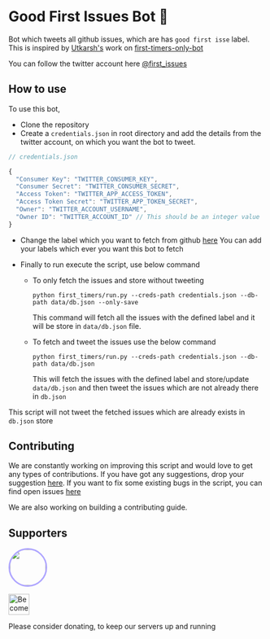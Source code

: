 # Good First Issues Bot :robot:

Bot which tweets all github issues, which are has `good first isse` label.
This is inspired by [Utkarsh's](https://github.com/musically-ut) work on [first-timers-only-bot](https://github.com/musically-ut/first-timers-only-bot)

You can follow the twitter account here [@first_issues](https://twitter.com/first_issues)

## How to use
To use this bot, 
- Clone the repository
- Create a `credentials.json` in root directory and add the details from the twitter account, on which you want the bot to tweet.

```javascript
// credentials.json

{
  "Consumer Key": "TWITTER_CONSUMER_KEY",
  "Consumer Secret": "TWITTER_CONSUMER_SECRET",
  "Access Token": "TWITTER_APP_ACCESS_TOKEN",
  "Access Token Secret": "TWITTER_APP_TOKEN_SECRET",
  "Owner": "TWITTER_ACCOUNT_USERNAME",
  "Owner ID": "TWITTER_ACCOUNT_ID" // This should be an integer value
}

```

- Change the label which you want to fetch from github [here](https://github.com/arshadkazmi42/first-issues/blob/master/first_timers/first_timers.py#L11)
You can add your labels which ever you want this bot to fetch

- Finally to run execute the script, use below command
  - To only fetch the issues and store without tweeting

    ```
    python first_timers/run.py --creds-path credentials.json --db-path data/db.json --only-save
    ```

    This command will fetch all the issues with the defined label and it will be store in `data/db.json` file.

  - To fetch and tweet the issues use the below command

    ```
    python first_timers/run.py --creds-path credentials.json --db-path data/db.json
    ```

    This will fetch the issues with the defined label and store/update `data/db.json` and then tweet the issues which are not already there in `db.json`

This script will not tweet the fetched issues which are already exists in `db.json` store

## Contributing

We are constantly working on improving this script and would love to get any types of contributions.
If you have got any suggestions, drop your suggestion [here](https://github.com/arshadkazmi42/first-issues/issues/new).
If you want to fix some existing bugs in the script, you can find open issues [here](https://github.com/arshadkazmi42/first-issues/issues)

We are also working on building a contributing guide.

## Supporters

<a href="https://github.com/musically-ut"><img width=70 style=" border-radius: 50%; border-style: solid;border-width: 3px; border-color: #AFA6FF" src="https://avatars3.githubusercontent.com/u/502876?s=460&v=4"></a>


<a href="https://www.patreon.com/bePatron?u=15454240" target="_blank"><img src="https://c5.patreon.com/external/logo/become_a_patron_button.png" alt="Become a Patron!" height="41"></a>

Please consider donating, to keep our servers up and running 
